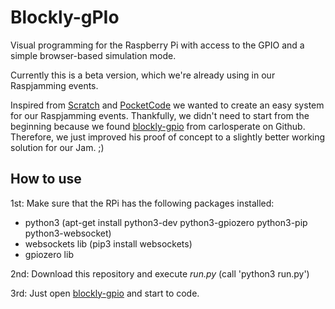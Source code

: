 # Blockly-gPIo
Visual programming for the Raspberry Pi with access to the GPIO and a simple browser-based simulation mode.

Currently this is a beta version, which we're already using in our Raspjamming events.

Inspired from [Scratch](https://scratch.mit.edu/) and [PocketCode](https://www.catrobat.org/intro/) we wanted 
to create an easy system for our Raspjamming events. Thankfully, we didn't need to start from the beginning because 
we found [blockly-gpio](https://github.com/carlosperate/Blockly-gPIo) from carlosperate on Github. Therefore, we 
just improved his proof of concept to a slightly better working solution for our Jam. ;)</p>

## How to use
1st: Make sure that the RPi has the following packages installed:
  * python3 (apt-get install python3-dev python3-gpiozero python3-pip python3-websocket)
  * websockets lib (pip3 install websockets) 
  * gpiozero lib

2nd: Download this repository and execute *run.py* (call 'python3 run.py')

3rd: Just open [blockly-gpio](https://grazercomputerclub.github.io/Blockly-gPIo/) and start to code.


